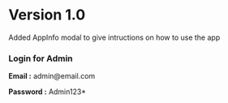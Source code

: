 <h1>Version 1.0</h1>
<p>Added AppInfo modal to give intructions on how to use the app </p>
<h3>Login for Admin</h3> 
<p><strong>Email :</strong> admin@email.com</p>
<p><strong>Password :</strong> Admin123*</p> 
